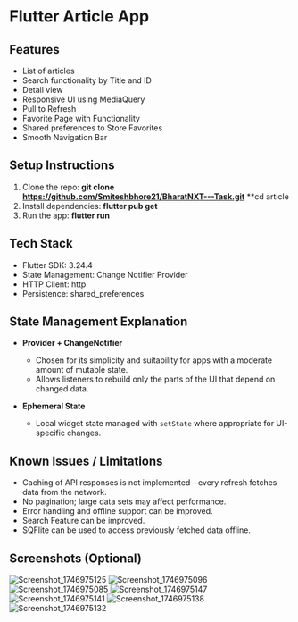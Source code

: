# Flutter Article App

## Features
- List of articles
- Search functionality by Title and ID
- Detail view
- Responsive UI using MediaQuery
- Pull to Refresh
- Favorite Page with Functionality
- Shared preferences to Store Favorites
- Smooth Navigation Bar
 
## Setup Instructions
  1. Clone the repo:
      **git clone https://github.com/Smiteshbhore21/BharatNXT---Task.git**
      **cd article
  2. Install dependencies:
      **flutter pub get**
  4. Run the app:
      **flutter run**

## Tech Stack
- Flutter SDK: 3.24.4
- State Management: Change Notifier Provider
- HTTP Client: http
- Persistence: shared_preferences

## State Management Explanation
- **Provider + ChangeNotifier**  
  - Chosen for its simplicity and suitability for apps with a moderate amount of mutable state.  
  - Allows listeners to rebuild only the parts of the UI that depend on changed data.  

- **Ephemeral State**  
  - Local widget state managed with `setState` where appropriate for UI-specific changes.

## Known Issues / Limitations
- Caching of API responses is not implemented—every refresh fetches data from the network.
- No pagination; large data sets may affect performance.
- Error handling and offline support can be improved.
- Search Feature can be improved.
- SQFlite can be used to access previously fetched data offline.
  
## Screenshots (Optional)
![Screenshot_1746975125](https://github.com/user-attachments/assets/d98a70b3-5e01-4443-aa6d-7d5fc76008ef)
![Screenshot_1746975096](https://github.com/user-attachments/assets/6cbb0fdc-316d-4b68-851a-8551e80bd014)
![Screenshot_1746975085](https://github.com/user-attachments/assets/f3555fab-588f-4d06-a351-3944792f06df)
![Screenshot_1746975147](https://github.com/user-attachments/assets/59b051fb-65c1-4d6b-a44b-aca72d35c332)
![Screenshot_1746975141](https://github.com/user-attachments/assets/7e3385e8-48ff-4d1c-922e-a944ff2ed47e)
![Screenshot_1746975138](https://github.com/user-attachments/assets/377e1573-68cf-44ff-b781-9b4f70632bf9)
![Screenshot_1746975132](https://github.com/user-attachments/assets/6c692d08-356a-4b75-9c8b-0a3904bef748)
